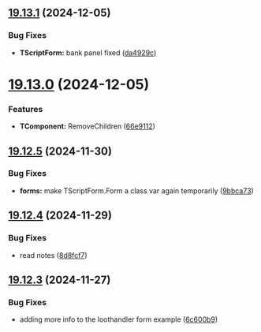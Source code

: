 ## [19.13.1](https://github.com/Torwent/WaspLib/compare/v19.13.0...v19.13.1) (2024-12-05)


### Bug Fixes

* **TScriptForm:** bank panel fixed ([da4929c](https://github.com/Torwent/WaspLib/commit/da4929c355e6c381578d93b559dd4a40873cf1ef))



# [19.13.0](https://github.com/Torwent/WaspLib/compare/v19.12.5...v19.13.0) (2024-12-05)


### Features

* **TComponent:** RemoveChildren ([66e9112](https://github.com/Torwent/WaspLib/commit/66e9112b4c9629e90f79ad2ba2973d383e0a0a77))



## [19.12.5](https://github.com/Torwent/WaspLib/compare/v19.12.4...v19.12.5) (2024-11-30)


### Bug Fixes

* **forms:** make TScriptForm.Form a class var again temporarily ([9bbca73](https://github.com/Torwent/WaspLib/commit/9bbca739e13403f6cc824c6f5e438541a5ed8a9b))



## [19.12.4](https://github.com/Torwent/WaspLib/compare/v19.12.3...v19.12.4) (2024-11-29)


### Bug Fixes

* read notes ([8d8fcf7](https://github.com/Torwent/WaspLib/commit/8d8fcf7f8c6b9a49b007d2650c41cf77c3684789))



## [19.12.3](https://github.com/Torwent/WaspLib/compare/v19.12.2...v19.12.3) (2024-11-27)


### Bug Fixes

* adding more info to the loothandler form example ([6c600b9](https://github.com/Torwent/WaspLib/commit/6c600b9bee57ac70c3c58768a6bb913c9d6ee2f7))



